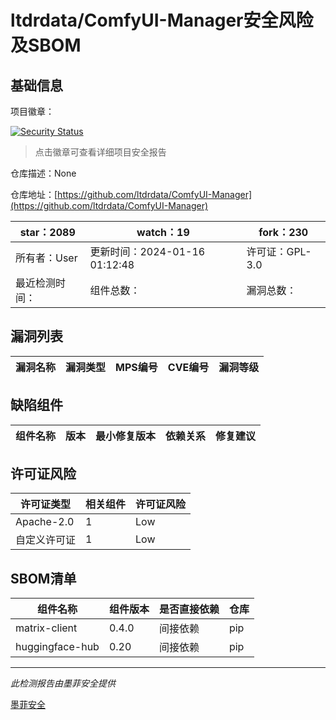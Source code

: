 # ltdrdata/ComfyUI-Manager安全风险及SBOM

## 基础信息

项目徽章：

[![Security Status](https://www.murphysec.com/platform3/v31/badge/1746975084821647360.svg)](https://www.murphysec.com/console/report/1713995379259342848/1746975084821647360)

> 点击徽章可查看详细项目安全报告

仓库描述：None

仓库地址：[https://github.com/ltdrdata/ComfyUI-Manager](https://github.com/ltdrdata/ComfyUI-Manager)

| star：2089 | watch：19 | fork：230 |
| ----------- | -------------- | ------------ |
| 所有者：User | 更新时间：2024-01-16 01:12:48 | 许可证：GPL-3.0 |
| 最近检测时间： | 组件总数： | 漏洞总数： |




## 漏洞列表

| 漏洞名称 | 漏洞类型 | MPS编号 | CVE编号 | 漏洞等级 |
| ------- | ------ | ------- | ------ | ----- |





## 缺陷组件

| 组件名称 | 版本 | 最小修复版本 | 依赖关系 | 修复建议 |
| -------- | ---- | ------------ | -------- | -------- |





## 许可证风险

| 许可证类型 | 相关组件 | 许可证风险 |
| ---------- | -------- | ---------- |
|Apache-2.0|1|Low|
|自定义许可证|1|Low|




## SBOM清单

| 组件名称 | 组件版本 | 是否直接依赖 | 仓库 |
| -------- | -------- | ------------ | ---- |
|matrix-client|0.4.0|间接依赖|pip|
|huggingface-hub|0.20|间接依赖|pip|


------

*此检测报告由墨菲安全提供*

[墨菲安全](www.murphysec.com)